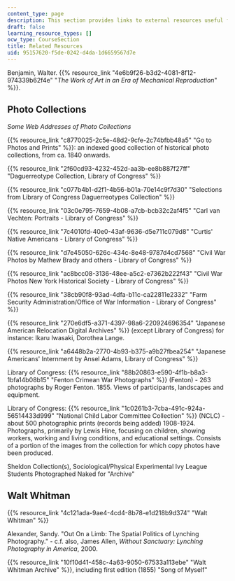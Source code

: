 ```yaml
---
content_type: page
description: This section provides links to external resources useful for the course.
draft: false
learning_resource_types: []
ocw_type: CourseSection
title: Related Resources
uid: 95157620-f5de-0242-d4da-1d6659567d7e
---
```

Benjamin, Walter. {{% resource_link "4e6b9f26-b3d2-4081-8f12-974339b62f4e" "*The Work of Art in an Era of Mechanical Reproduction*" %}}.

## Photo Collections

*Some Web Addresses of Photo Collections*

{{% resource_link "c8770025-2c5e-48d2-9cfe-2c74bfbb48a5" "Go to Photos and Prints" %}}: an indexed good collection of historical photo collections, from ca. 1840 onwards.

{{% resource_link "2f60cd93-4232-452d-aa3b-ee8b887f27ff" "Daguerreotype Collection, Library of Congress" %}}

{{% resource_link "c077b4b1-d2f1-4b56-b01a-70e14c9f7d30" "Selections from Library of Congress Daguerreotypes Collection" %}}

{{% resource_link "03c0e795-7659-4b08-a7cb-bcb32c2af4f5" "Carl van Vechten: Portraits - Library of Congress" %}}

{{% resource_link "7c4010fd-40e0-43af-9636-d5e711c079d8" "Curtis' Native Americans - Library of Congress" %}}

{{% resource_link "d7e45050-626c-434c-8e48-9787d4cd7568" "Civil War Photos by Mathew Brady and others - Library of Congress" %}}

{{% resource_link "ac8bcc08-3136-48ee-a5c2-e7362b222f43" "Civil War Photos New York Historical Society - Library of Congress" %}}

{{% resource_link "38cb90f8-93ad-4dfa-b11c-ca22811e2332" "Farm Security Administration/Office of War Information - Library of Congress" %}}

{{% resource_link "270e6df5-a371-4397-98a6-220924696354" "Japanese American Relocation Digital Archives" %}} (except Library of Congress) for instance: Ikaru Iwasaki, Dorothea Lange.

{{% resource_link "a6448b2a-2770-4b93-b375-a9b27fbea254" "Japanese Americans' Internment by Ansel Adams, Library of Congress" %}}

Library of Congress: {{% resource_link "88b20863-e590-4f1b-b8a3-1bfa14b08b15" "Fenton Crimean War Photographs" %}} (Fenton) - 263 photographs by Roger Fenton. 1855. Views of participants, landscapes and equipment.

Library of Congress: {{% resource_link "1c0261b3-7cba-491c-924a-56514433d999" "National Child Labor Committee Collection" %}} (NCLC) - about 500 photographic prints (records being added) 1908-1924. Photographs, primarily by Lewis Hine, focusing on children, showing workers, working and living conditions, and educational settings. Consists of a portion of the images from the collection for which copy photos have been produced.

Sheldon Collection(s), Sociological/Physical Experimental Ivy League Students Photographed Naked for "Archive"

## Walt Whitman

{{% resource_link "4c121ada-9ae4-4cd4-8b78-e1d218b9d374" "Walt Whitman" %}}

Alexander, Sandy. "Out On a Limb: The Spatial Politics of Lynching Photography." - c.f. also, James Allen, *Without Sanctuary: Lynching Photography in America*, 2000.

{{% resource_link "10f10d41-458c-4a63-9050-67533a113ebe" "Walt Whitman Archive" %}}, including first edition (1855) "Song of Myself"